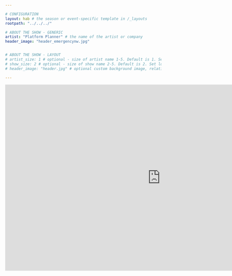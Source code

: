 ```yaml
---

# CONFIGURATION
layout: hab # the season or event-specific template in /_layouts
rootpath: "../../../"

# ABOUT THE SHOW - GENERIC
artist: "Platform Planner" # the name of the artist or company
header_image: "header_emergencynw.jpg"    


# ABOUT THE SHOW - LAYOUT
# artist_size: 1 # optional - size of artist name 1-5. Default is 1. Set longer names to lower values
# show_size: 2 # optional - size of show name 2-5. Default is 2. Set longer names to lower values
# header_image: "header.jpg" # optional custom background image, relative to current page

---
```


<iframe src="https://www.google.com/calendar/embed?showPrint=0&amp;showCalendars=0&amp;height=600&amp;wkst=2&amp;bgcolor=%23000000&amp;src=5gop8ltersk1cdnbhlr6l2le0s%40group.calendar.google.com&amp;color=%23333333&amp;ctz=Europe%2FLondon" style=" border-width:0 " width="1000" height="600" frameborder="0" scrolling="no"></iframe>    

